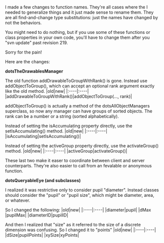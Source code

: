 I made a few changes to function names. They're all cases where the I needed to generalize things and it just made sense to rename them. They are all find-and-change type substitutions: just the names have changed by not the behaviors.

You might need to do nothing, but if you use some of these functions or class properties in your own code, you'll have to change them after you "svn update" past revision 219.

Sorry for the pain!

Here are the changes:

**dotsTheDrawablesManager**

The old function addDrawableToGroupWithRank() is gone. Instead use addObjectToGroup(), which can accept an optional rank argument exactly like the old method. |old|new| |:----|:----| |addDrawableToGroupWithRank()|addObjectToGroup(..., rank)|

addObjectToGroup() is actually a method of the dotsAllObjectManagers superclass, so now any manager can have groups of sorted objects. The rank can be a number or a string (sorted alphabetically).

Instead of setting the isAccumulating property directly, use the setIsAccumulating() method. |old|new| |:----|:----| |isAccumulating|setIsAccumulating()|

Instead of setting the activeGroup property directly, use the activateGroup() method. |old|new| |:----|:----| |activeGroup|activateGroup()|

These last two make it easer to coordinate between client and server counterparts. They're also easier to call from an fevalable or anonymous function.

**dotsQueryableEye (and subclasses)**

I realized it was restrictive only to consider pupil "diameter". Instead classes should consider the "pupil" or "pupil size", which might be diameter, area, or whatever.

So I changed the following: |old|new| |:----|:----| |diameter|pupil| |dMax |pupilMax| |diameterID|pupilID|

And then I realized that "size" as it referred to the size of a discrete dimension was confusing. So I changed it to "points" |old|new| |:----|:----| |dSize|pupilPoints| |xySize|xyPoints|